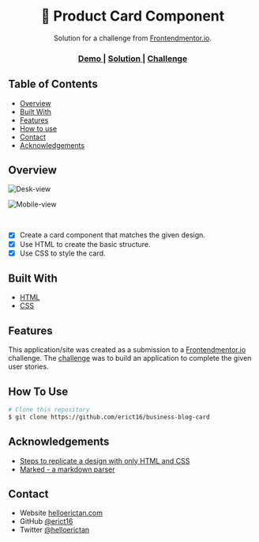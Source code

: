 <!-- Please update value in the {}  -->

<h1 align="center">💄 Product Card Component</h1>

<div align="center">
   Solution for a challenge from  <a href="http://devchallenges.io" target="_blank">Frontendmentor.io</a>.
</div>

<div align="center">
  <h3>
    <a href="https://erict16.github.io/product-card-component/">
      Demo
    </a>
    <span> | </span>
    <a href="https://www.frontendmentor.io/solutions/product-card-component-mobile-first-design-KYGglsVshh">
      Solution
    </a>
    <span> | </span>
    <a href="https://www.frontendmentor.io/challenges/product-preview-card-component-GO7UmttRfa">
      Challenge
    </a>
  </h3>
</div>

<!-- TABLE OF CONTENTS -->

## Table of Contents

- [Overview](#overview)
- [Built With](#built-with)
- [Features](#features)
- [How to use](#how-to-use)
- [Contact](#contact)
- [Acknowledgements](#acknowledgements)

<!-- OVERVIEW -->

## Overview
![Desk-view](https://github.com/erict16/product-card-component/assets/83531295/121c1639-3ecf-4a23-a803-7a8875a2568e)

![Mobile-view](https://github.com/erict16/product-card-component/assets/83531295/58d56f0e-02ec-4bbf-8682-428d6fcdb532)


<br/>

- [x] Create a card component that matches the given design.
- [x] Use HTML to create the basic structure.
- [x] Use CSS to style the card.

## Built With

<!-- This section should list any major frameworks that you built your project using. Here are a few examples.-->

- [HTML](https://developer.mozilla.org/en-US/docs/Learn/Getting_started_with_the_web/HTML_basics)
- [CSS](https://web.dev/learn/css)

## Features

<!-- List the features of your application or follow the template. Don't share the figma file here :) -->

This application/site was created as a submission to a [Frontendmentor.io](https://www.frontendmentor.io/) challenge. The [challenge](https://www.frontendmentor.io/challenges/product-preview-card-component-GO7UmttRfa) was to build an application to complete the given user stories.



## How To Use

<!-- Example: -->

```bash
# Clone this repository
$ git clone https://github.com/erict16/business-blog-card
```

## Acknowledgements

<!-- This section should list any articles or add-ons/plugins that helps you to complete the project. This is optional but it will help you in the future. For example: -->

- [Steps to replicate a design with only HTML and CSS](https://devchallenges-blogs.web.app/how-to-replicate-design/)
- [Marked - a markdown parser](https://github.com/chjj/marked)

## Contact

- Website [helloerictan.com](https://helloerictan.com)
- GitHub [@erict16](https://github.com/erict16)
- Twitter [@helloerictan](https://twitter.com/helloerictan})
